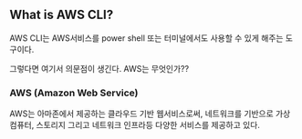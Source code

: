 ## What is AWS CLI?

AWS CLI는 AWS서비스를 power shell 또는 터미널에서도 사용할 수 있게 해주는 도구이다.

그렇다면 여기서 의문점이 생긴다. AWS는 무엇인가??

### AWS (Amazon Web Service) 

AWS는 아마존에서 제공하는 클라우드 기반 웹서비스로써, 네트워크를 기반으로 가상컴퓨터, 스토리지 그리고 네트워크 인프라등 다양한 서비스를 제공하고 있다.
